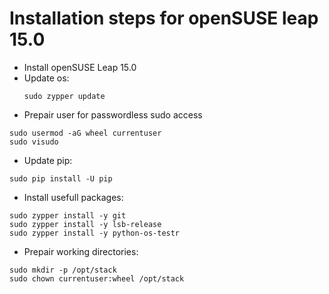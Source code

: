 # Installation steps for openSUSE leap 15.0
  - Install openSUSE Leap 15.0  
  - Update os:  
    ```
    sudo zypper update
    ```
  - Prepair user for passwordless sudo access  
   ```
   sudo usermod -aG wheel currentuser
   sudo visudo
   ```   
  - Update pip:   
   ```
   sudo pip install -U pip
   ```   
  - Install usefull packages:  
   ```
   sudo zypper install -y git
   sudo zypper install -y lsb-release
   sudo zypper install -y python-os-testr
   ```
  - Prepair working directories:  
   ```
   sudo mkdir -p /opt/stack
   sudo chown currentuser:wheel /opt/stack
   ```
      
